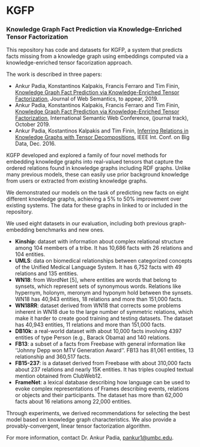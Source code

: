 # KGFP 
### Knowledge Graph Fact Prediction via Knowledge-Enriched Tensor Factorization

This repository has code and datasets for KGFP, a system that predicts facts missing from a knowledge graph using embeddings computed via a knowledge-enriched tensor facorization approach.

The work is described in three papers:
* Ankur Padia, Konstantinos Kalpakis, Francis Ferraro and Tim Finin, [Knowledge Graph Fact Prediction via Knowledge-Enriched Tensor Factorization](https://ebiquity.umbc.edu/paper/html/id/846/), Journal of Web Semantics, to appear, 2019.
* Ankur Padia, Konstantinos Kalpakis, Francis Ferraro and Tim Finin, [Knowledge Graph Fact Prediction via Knowledge-Enriched Tensor Factorization](https://ebiquity.umbc.edu/paper/html/id/862/), International Semantic Web Conference, (journal track), October 2019.
* Ankur Padia, Kostantinos Kalpakis and Tim Finin, [Inferring Relations in Knowledge Graphs with Tensor Decompositions](https://ebiquity.umbc.edu/paper/html/id/766), IEEE Int. Conf. on Big Data, Dec. 2016.

KGFP developed and explored a family of four novel methods for embedding knowledge graphs into real-valued tensors that capture the ordered relations found in knowledge graphs including RDF graphs. Unlike many previous models, these can easily use prior background knowledge from users or extracted from existing knowledge graphs.

We demonstrated our models on the task of predicting new facts on eight different knowledge graphs, achieving a 5% to 50% improvement over existing systems. The data for these graphs in linked to or included in the repository.

We used eight datasets in our evaluation, including both previous graph-embedding benchmarks and new ones.
* **Kinship**: dataset with information about complex relational structure among 104 members of a tribe. It has 10,686 facts with 26 relations and 104 entities.
* **UMLS**: data on biomedical relationships between categorized concepts of the Unified Medical Language System. It has 6,752 facts with 49 relations and 135 entities.
* **WN18**: from WordNet [5], where entities are words that belong to synsets, which represent sets of synonymous words. Relations like hypernym, holonym, meronym and hyponym hold between the synsets. WN18 has 40,943 entities, 18 relations and more than 151,000 facts.
* **WN18RR**: dataset derived from WN18 that corrects some problems inherent in WN18 due to the large number of symmetric relations, which make it harder to create good training and testing datasets.  The dataset has 40,943 entities, 11 relations and more than 151,000 facts.
* **DB10k**: a real-world dataset with about 10,000 facts involving 4397 entities of type Person (e.g., Barack Obama) and 140 relations.
* **FB13**: a subset of a facts from Freebase with general information like ‘‘Johnny Depp won MTV Generation Award’’.  FB13 has 81,061 entities, 13 relationship and 360,517 facts.
* **FB15-237**: is a dataset derived from Freebase with about 310,000 facts about 237 relations and nearly 15K entities. It has triples coupled textual mention obtained from ClubWeb12.
* **FrameNet**: a lexical database describing how language can be used to evoke complex representations of Frames describing events, relations or objects and their participants.  The dataset has more than 62,000 facts about 16 relations among 22,000 entities.


Through experiments, we derived recommendations for selecting the best model based on knowledge graph characteristics. We also provide a provably-convergent, linear tensor factorization algorithm.

For more information, contact Dr. Ankur Padia, pankur1@umbc.edu.



